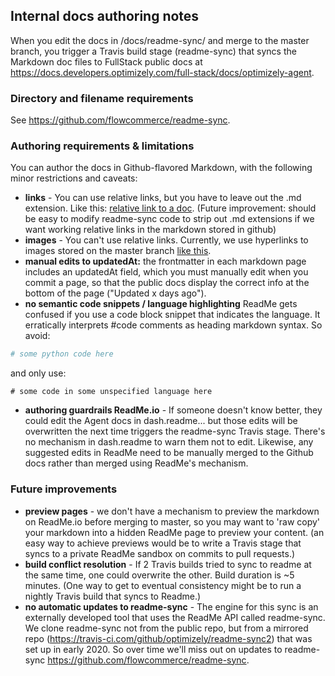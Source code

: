 ## Internal docs authoring notes



When you edit the docs in /docs/readme-sync/ and merge to the master branch, you trigger a Travis build stage (readme-sync) that syncs  the Markdown doc files to FullStack public docs at https://docs.developers.optimizely.com/full-stack/docs/optimizely-agent.

### Directory and filename requirements

See https://github.com/flowcommerce/readme-sync. 



### Authoring requirements & limitations

You can author the docs in Github-flavored Markdown, with the following minor restrictions and caveats:

- **links** - You can use relative links, but you have to leave out the .md extension. Like this: [relative link to a doc](./readme-sync/deploy-as-a-microservice). (Future improvement: should be easy to modify readme-sync code to strip out .md extensions if we want working relative links in the markdown stored in github)
- **images** - You can't use relative links. Currently, we use hyperlinks to images stored on the master branch [like this](). 
- **manual edits to updatedAt:** the frontmatter in each markdown page includes an updatedAt field, which you must manually edit when you commit a page, so that the public docs display the correct info at the bottom of the page ("Updated x days ago").
- **no semantic code snippets / language highlighting** ReadMe gets confused if you use a code block snippet that indicates the language. It erratically interprets #code comments as heading markdown syntax. So avoid:

```python
# some python code here
```

and only use:

```
# some code in some unspecified language here  
```

- **authoring guardrails ReadMe.io** - If someone doesn't know better, they could edit the Agent docs in dash.readme... but those edits will be overwritten the next time triggers the readme-sync Travis stage. There's no mechanism in dash.readme to warn them not to edit.  Likewise, any suggested edits in ReadMe need to be manually merged to the Github docs rather than merged using ReadMe's mechanism.



### Future improvements

- **preview pages** - we don't have a mechanism to preview the markdown on ReadMe.io before merging to master, so you may want to 'raw copy' your markdown into a hidden ReadMe page to preview your content. (an easy way to achieve previews would be to write a Travis stage that syncs to a private ReadMe sandbox on commits to pull requests.)
-  **build conflict resolution** -  If 2 Travis builds tried to sync to readme at the same time, one could overwrite the other.  Build duration is ~5 minutes. (One way to get to eventual consistency might be to run a nightly Travis build that syncs to Readme.)
- **no automatic updates to readme-sync** - The engine for this sync is an externally developed tool that uses the ReadMe API called readme-sync. We clone readme-sync not from the public repo, but from a mirrored repo (https://travis-ci.com/github/optimizely/readme-sync2) that was set up in early 2020. So over time we'll miss out on updates to readme-sync https://github.com/flowcommerce/readme-sync. 





### 





